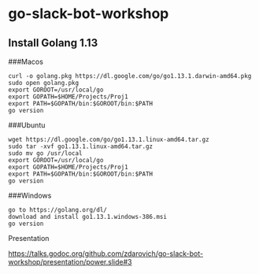# go-slack-bot-workshop
## Install Golang 1.13
###Macos
```shell script
curl -o golang.pkg https://dl.google.com/go/go1.13.1.darwin-amd64.pkg
sudo open golang.pkg
export GOROOT=/usr/local/go
export GOPATH=$HOME/Projects/Proj1
export PATH=$GOPATH/bin:$GOROOT/bin:$PATH
go version
```
###Ubuntu
```shell script
wget https://dl.google.com/go/go1.13.1.linux-amd64.tar.gz
sudo tar -xvf go1.13.1.linux-amd64.tar.gz
sudo mv go /usr/local
export GOROOT=/usr/local/go
export GOPATH=$HOME/Projects/Proj1
export PATH=$GOPATH/bin:$GOROOT/bin:$PATH
go version
```
###Windows
```shell script
go to https://golang.org/dl/
download and install go1.13.1.windows-386.msi
go version
```

Presentation

https://talks.godoc.org/github.com/zdarovich/go-slack-bot-workshop/presentation/power.slide#3

